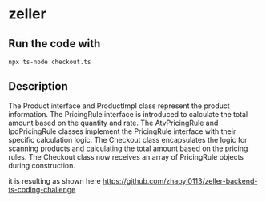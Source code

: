 # zeller

## Run the code with
`npx ts-node checkout.ts`


## Description
The Product interface and ProductImpl class represent the product information.
The PricingRule interface is introduced to calculate the total amount based on the quantity and rate.
The AtvPricingRule and IpdPricingRule classes implement the PricingRule interface with their specific calculation logic.
The Checkout class encapsulates the logic for scanning products and calculating the total amount based on the pricing rules.
The Checkout class now receives an array of PricingRule objects during construction.


it is resulting as shown here
https://github.com/zhaoyi0113/zeller-backend-ts-coding-challenge
